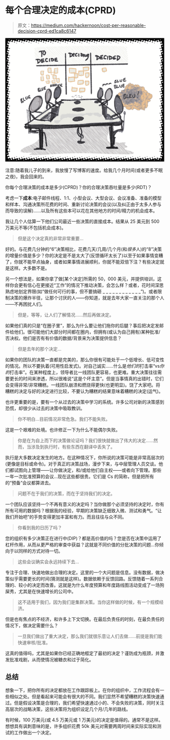 # 每个合理决定的成本(CPRD)

> 原文：<https://medium.com/hackernoon/cost-per-reasonable-decision-cprd-ed1ca8c6147>

![](img/1df5e2503d0c93ffbe5317a2f8ab521d.png)

注意:随着我儿子的到来，我放慢了写博客的速度。给我几个月时间(或者更多不眠之夜)，我会回来的。

你每个合理决策的成本是多少(CPRD)？你的合理决策吞吐量是多少(RDT)？

考虑一下**成本**:电子邮件线程、1:1、小型会议、大型会议、会议准备、准备的模型和样本、沟通决策所花费的时间、重新讨论决策的会议(以及纠正由于太多人参与而导致的误解)……以及所有这些本可以花在其他地方的时间/精力的机会成本。

我让几个人估算一下他们公司最近一些决策的直接成本。结果从 25 美元到 500 万美元不等(不包括机会成本)。

> 但是这个决定真的非常非常重要…

好的。与花费几分钟的“6”决策相比，花费几天/几周/几个月(和*很多*人)的“8”决策的增量价值是多少？你的决定是不是太大了(反馈循环太长了)以至于如果事情变糟了，你就不能早点抽身，或者如果事情进展顺利，你就不能双倍下注？有些决定就是这样。大多数不是。

另一个想法是，如果你拿了做[某个决定]所需的 50，000 美元，并提供培训，这样你会更有信心在更接近“工作”的情况下推动决策，会怎么样？或者，花时间深思熟虑地划定界限(如“做任何可行的事，但不要搞砸 _ _ _ _ _ _ _ _ _ _ _ _”)。或者限制决策的爆炸半径，让那个讨厌的人——你知道，就是去年大家一直关注的那个人——不再困扰人们。

> 但是，等等，让人们了解情况……然后再做决定。

如果他们真的只是“在圈子里”，那么为什么要让他们拖你的后腿？事后把决定发邮件给他们。很可能他们大部分时间都在圈内，但拥有(或认为自己拥有)某种批准/否决权。他们是否有有价值的数据/背景来为决策提供信息？

> 但是去年的那个决定…

如果你的团队的决策一直都是完美的，那么你很有可能处于一个低增长、低可变性的情况。所以不要执着(可用性启发式)。对自己诚实……什么是*他们的*打击率“vs*你的*打击率”。在某种程度上，领导者比一线团队更容易，也更难。重大决策往往需要更长的时间来渗透，所以很难说“这是个坏主意”。但是当事情真的出错时，它们会变得非常/非常糟糕。一线团队崩溃和燃烧得更快(也更明显)。饶了大家吧。将糟糕的决定与好的决定进行比较，不要认为糟糕的结果意味着糟糕的决定(运气)。

也许更重要的是，要有一个从过去的决策中学习的系统。许多公司对新的决策感到恐慌，却很少从过去的决策中吸取教训。

> 你不明白…目前情况非常危急。我们不能失败。

这是一个艰难的处境。也许修正一下为什么不能偶尔失败。

> 你是在为自上而下的决策做论证吗？我们很快就做出了伟大的决定……然而，当涉及到执行时，有些东西在翻译中丢失了。

执行是大多数决定发生的地方。在这种情况下，你所说的决策可能是非常高层次的(更像是目标或命令)。对于真正的决策战场，漫步下来，与中层管理人员交谈。他们都试图向上管理——让你做决定，和/或给他们自主权——或者向下管理。那些一年一次批准预算的会议…现在这些都很贵。它们是 Cs 的简称，但是把所有的“预备”会议都算进去。

> 问题不在于我们的决策，而在于坚持我们的决定。

一个团队应该坚持一个不再有意义的决定吗？当你做那个必须坚持的决定时，你有所有可用的数据吗？根据我的经验，早期的决策缺乏细致入微、测试和勇气。“让我们开始吧”的手势变得更加丰富和有力。而且往往与众不同。

> 你看到我的日历了吗？

您的组织有多少决策正在进行中(DIP)？都是高价值的吗？您是否在决策中运用了杠杆作用，从而从更严格的审查中获益？这就是不同价值的分批决策的问题…你倾向于以同样的方式对待一切。

> 这些会议确实会永远持续下去…

专注于合理、快速地做出合理的决定。这里的一个大问题是信息。没有数据，做决策似乎需要更长的时间(猜测就是这样)。数据依赖于反馈回路。反馈随着一系列合理的、较小的决定而改善。这就是为什么年度预算和年度路线图活动变成了一场狗屎秀，尤其是在快速增长的公司中。

> 这不适用于我们，因为我们是集群决策。当你这样做的时候，有一个规模经济。

但是也有焦点的不经济，和许多上下文切换。在最后负责任的时刻，在最负责任的情况下，做决定需要什么？

> 一旦我们做出了重大决定，那么我们就很乐意让人们去做……前提是我们能快速审核/批准。

这真的值得吗，尤其是如果你已经正确地框定了最初的决定？谨防成为瓶颈，并激发批准戏剧，从而使情况被糖衣和过于简化。

## **总结**

想象一下，把你所有的决定都放在工作跟踪板上。在你的组织中，工作流程会有一些相似之处。但是看起来可能会有很大的不同。我们显然不希望糟糕的决策快速通过。但是假设决策是合理的，我们希望快速通过小的、不会失败的决策，同时关注高层次的战略决策，这些决策将为组织设定几个月/几年的路线。

有时候，100 万美元(或 4.5 万美元或 1 万美元)的决定是值得的。通常不是这样。想想具有讽刺意味的是，许多组织花费 50k 美元对需要两周时间来实际实现和测试的工作做出一个决定。
